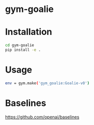 # gym-goalie

# Installation

```bash
cd gym-goalie
pip install -e .
```

# Usage

```bash
env = gym.make('gym_goalie:Goalie-v0')
```

# Baselines
https://github.com/openai/baselines